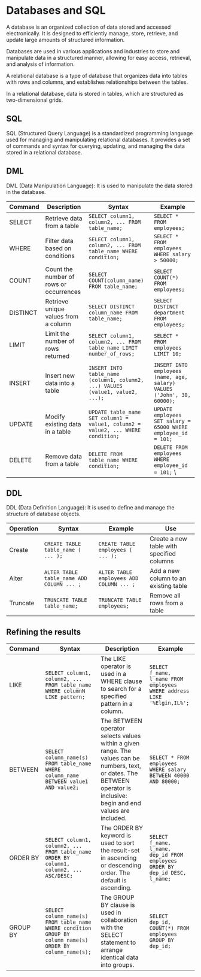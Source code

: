 # Databases and SQL

A database is an organized collection of data stored and accessed electronically. It is designed to efficiently manage, store, retrieve, and update large amounts of structured information.

Databases are used in various applications and industries to store and manipulate data in a structured manner, allowing for easy access, retrieval, and analysis of information.

A relational database is a type of database that organizes data into tables with rows and columns, and establishes relationships between the tables.

In a relational database, data is stored in tables, which are structured as two-dimensional grids.


## SQL
SQL (Structured Query Language) is a standardized programming language used for managing and manipulating relational databases. It provides a set of commands and syntax for querying, updating, and managing the data stored in a relational database.
## DML
DML (Data Manipulation Language): It is used to manipulate the data stored in the database.

| Command  | Description                                           | Syntax                                                                                 | Example                                                                                  |
|----------|-------------------------------------------------------|----------------------------------------------------------------------------------------|------------------------------------------------------------------------------------------|
| SELECT   | Retrieve data from a table                            | `SELECT column1, column2, ... FROM table_name;`                                         | `SELECT * FROM employees;`                                                              |
| WHERE    | Filter data based on conditions                        | `SELECT column1, column2, ... FROM table_name WHERE condition;`                         | `SELECT * FROM employees WHERE salary > 50000;`                                          |
| COUNT    | Count the number of rows or occurrences                | `SELECT COUNT(column_name) FROM table_name;`                                            | `SELECT COUNT(*) FROM employees;`                                                       |
| DISTINCT | Retrieve unique values from a column                   | `SELECT DISTINCT column_name FROM table_name;`                                           | `SELECT DISTINCT department FROM employees;`                                             |
| LIMIT    | Limit the number of rows returned                      | `SELECT column1, column2, ... FROM table_name LIMIT number_of_rows;`                    | `SELECT * FROM employees LIMIT 10;`                                                      |
| INSERT   | Insert new data into a table                           | `INSERT INTO table_name (column1, column2, ...) VALUES (value1, value2, ...);`          | `INSERT INTO employees (name, age, salary) VALUES ('John', 30, 60000);`                   |
| UPDATE   | Modify existing data in a table                        | `UPDATE table_name SET column1 = value1, column2 = value2, ... WHERE condition;`        | `UPDATE employees SET salary = 65000 WHERE employee_id = 101;`                            |
| DELETE   | Remove data from a table                               | `DELETE FROM table_name WHERE condition;`                                                | `DELETE FROM employees WHERE employee_id = 101;`  \


## DDL
DDL (Data Definition Language): It is used to define and manage the structure of database objects.

| Operation   | Syntax                                     | Example                                 | Use                                      |
|-------------|--------------------------------------------|-----------------------------------------|------------------------------------------|
| Create      | `CREATE TABLE table_name ( ... );`          | `CREATE TABLE employees ( ... );`       | Create a new table with specified columns |
| Alter       | `ALTER TABLE table_name ADD COLUMN ... ;`   | `ALTER TABLE employees ADD COLUMN ... ;`| Add a new column to an existing table     |
| Truncate    | `TRUNCATE TABLE table_name;`                | `TRUNCATE TABLE employees;`             | Remove all rows from a table              |

## Refining the results

| Command    | Syntax                                                      | Description                                                                                                                                                   | Example                                                                                                                      |
|------------|-------------------------------------------------------------|---------------------------------------------------------------------------------------------------------------------------------------------------------------|------------------------------------------------------------------------------------------------------------------------------|
| LIKE       | `SELECT column1, column2, ... FROM table_name WHERE columnN LIKE pattern;` | The LIKE operator is used in a WHERE clause to search for a specified pattern in a column.                                                                   | `SELECT f_name, l_name FROM employees WHERE address LIKE '%Elgin,IL%';`                                                      |
| BETWEEN    | `SELECT column_name(s) FROM table_name WHERE column_name BETWEEN value1 AND value2;` | The BETWEEN operator selects values within a given range. The values can be numbers, text, or dates. The BETWEEN operator is inclusive: begin and end values are included. | `SELECT * FROM employees WHERE salary BETWEEN 40000 AND 80000;`                                                             |
| ORDER BY   | `SELECT column1, column2, ... FROM table_name ORDER BY column1, column2, ... ASC/DESC;` | The ORDER BY keyword is used to sort the result-set in ascending or descending order. The default is ascending.                                               | `SELECT f_name, l_name, dep_id FROM employees ORDER BY dep_id DESC, l_name;`                                                 |
| GROUP BY   | `SELECT column_name(s) FROM table_name WHERE condition GROUP BY column_name(s) ORDER BY column_name(s);` | The GROUP BY clause is used in collaboration with the SELECT statement to arrange identical data into groups.                                               | `SELECT dep_id, COUNT(*) FROM employees GROUP BY dep_id;`                                                                    |
